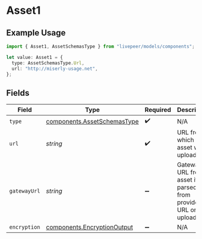 # Asset1

## Example Usage

```typescript
import { Asset1, AssetSchemasType } from "livepeer/models/components";

let value: Asset1 = {
  type: AssetSchemasType.Url,
  url: "http://miserly-usage.net",
};
```

## Fields

| Field                                                                      | Type                                                                       | Required                                                                   | Description                                                                |
| -------------------------------------------------------------------------- | -------------------------------------------------------------------------- | -------------------------------------------------------------------------- | -------------------------------------------------------------------------- |
| `type`                                                                     | [components.AssetSchemasType](../../models/components/assetschemastype.md) | :heavy_check_mark:                                                         | N/A                                                                        |
| `url`                                                                      | *string*                                                                   | :heavy_check_mark:                                                         | URL from which the asset was uploaded.                                     |
| `gatewayUrl`                                                               | *string*                                                                   | :heavy_minus_sign:                                                         | Gateway URL from asset if parsed from provided URL on upload.              |
| `encryption`                                                               | [components.EncryptionOutput](../../models/components/encryptionoutput.md) | :heavy_minus_sign:                                                         | N/A                                                                        |